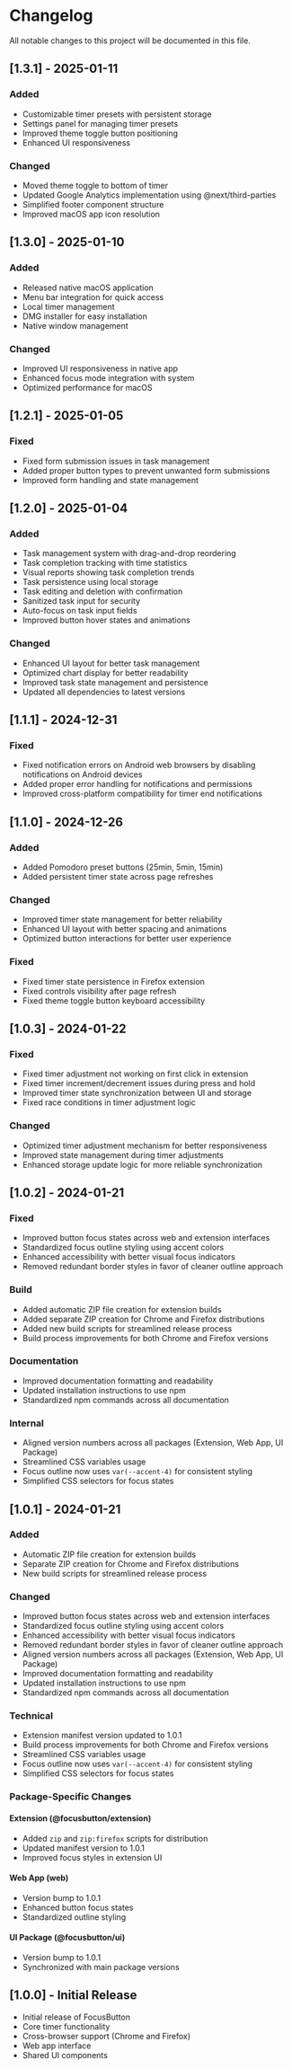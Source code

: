 # Changelog

All notable changes to this project will be documented in this file.

## [1.3.1] - 2025-01-11

### Added
- Customizable timer presets with persistent storage
- Settings panel for managing timer presets
- Improved theme toggle button positioning
- Enhanced UI responsiveness

### Changed
- Moved theme toggle to bottom of timer
- Updated Google Analytics implementation using @next/third-parties
- Simplified footer component structure
- Improved macOS app icon resolution

## [1.3.0] - 2025-01-10

### Added

- Released native macOS application
- Menu bar integration for quick access
- Local timer management
- DMG installer for easy installation
- Native window management

### Changed

- Improved UI responsiveness in native app
- Enhanced focus mode integration with system
- Optimized performance for macOS

## [1.2.1] - 2025-01-05

### Fixed

- Fixed form submission issues in task management
- Added proper button types to prevent unwanted form submissions
- Improved form handling and state management

## [1.2.0] - 2025-01-04

### Added

- Task management system with drag-and-drop reordering
- Task completion tracking with time statistics
- Visual reports showing task completion trends
- Task persistence using local storage
- Task editing and deletion with confirmation
- Sanitized task input for security
- Auto-focus on task input fields
- Improved button hover states and animations

### Changed

- Enhanced UI layout for better task management
- Optimized chart display for better readability
- Improved task state management and persistence
- Updated all dependencies to latest versions

## [1.1.1] - 2024-12-31

### Fixed

- Fixed notification errors on Android web browsers by disabling notifications on Android devices
- Added proper error handling for notifications and permissions
- Improved cross-platform compatibility for timer end notifications

## [1.1.0] - 2024-12-26

### Added

- Added Pomodoro preset buttons (25min, 5min, 15min)
- Added persistent timer state across page refreshes

### Changed

- Improved timer state management for better reliability
- Enhanced UI layout with better spacing and animations
- Optimized button interactions for better user experience

### Fixed

- Fixed timer state persistence in Firefox extension
- Fixed controls visibility after page refresh
- Fixed theme toggle button keyboard accessibility

## [1.0.3] - 2024-01-22

### Fixed

- Fixed timer adjustment not working on first click in extension
- Fixed timer increment/decrement issues during press and hold
- Improved timer state synchronization between UI and storage
- Fixed race conditions in timer adjustment logic

### Changed

- Optimized timer adjustment mechanism for better responsiveness
- Improved state management during timer adjustments
- Enhanced storage update logic for more reliable synchronization

## [1.0.2] - 2024-01-21

### Fixed

- Improved button focus states across web and extension interfaces
- Standardized focus outline styling using accent colors
- Enhanced accessibility with better visual focus indicators
- Removed redundant border styles in favor of cleaner outline approach

### Build

- Added automatic ZIP file creation for extension builds
- Added separate ZIP creation for Chrome and Firefox distributions
- Added new build scripts for streamlined release process
- Build process improvements for both Chrome and Firefox versions

### Documentation

- Improved documentation formatting and readability
- Updated installation instructions to use npm
- Standardized npm commands across all documentation

### Internal

- Aligned version numbers across all packages (Extension, Web App, UI Package)
- Streamlined CSS variables usage
- Focus outline now uses `var(--accent-4)` for consistent styling
- Simplified CSS selectors for focus states

## [1.0.1] - 2024-01-21

### Added

- Automatic ZIP file creation for extension builds
- Separate ZIP creation for Chrome and Firefox distributions
- New build scripts for streamlined release process

### Changed

- Improved button focus states across web and extension interfaces
- Standardized focus outline styling using accent colors
- Enhanced accessibility with better visual focus indicators
- Removed redundant border styles in favor of cleaner outline approach
- Aligned version numbers across all packages (Extension, Web App, UI Package)
- Improved documentation formatting and readability
- Updated installation instructions to use npm
- Standardized npm commands across all documentation

### Technical

- Extension manifest version updated to 1.0.1
- Build process improvements for both Chrome and Firefox versions
- Streamlined CSS variables usage
- Focus outline now uses `var(--accent-4)` for consistent styling
- Simplified CSS selectors for focus states

### Package-Specific Changes

#### Extension (@focusbutton/extension)

- Added `zip` and `zip:firefox` scripts for distribution
- Updated manifest version to 1.0.1
- Improved focus styles in extension UI

#### Web App (web)

- Version bump to 1.0.1
- Enhanced button focus states
- Standardized outline styling

#### UI Package (@focusbutton/ui)

- Version bump to 1.0.1
- Synchronized with main package versions

## [1.0.0] - Initial Release

- Initial release of FocusButton
- Core timer functionality
- Cross-browser support (Chrome and Firefox)
- Web app interface
- Shared UI components

